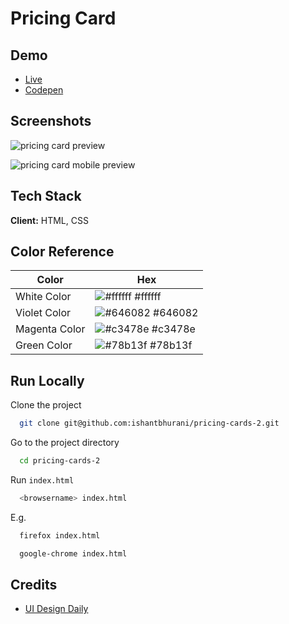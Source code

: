 # Pricing Card

## Demo

- [Live](https://ishantbhurani.github.io/pricing-cards-2/)
- [Codepen](https://codepen.io/ivanshaunt/full/WNOYzgz)

## Screenshots

![pricing card preview](https://user-images.githubusercontent.com/67356291/129487920-eb9a899a-3f2c-4885-b2a8-eb83c384e5d3.png)

![pricing card mobile preview](https://user-images.githubusercontent.com/67356291/129487928-5322e665-a3ac-44fb-b34d-0ef92e0d61c7.png)

## Tech Stack

**Client:** HTML, CSS

## Color Reference

| Color         | Hex                                                              |
| ------------- | ---------------------------------------------------------------- |
| White Color   | ![#ffffff](https://via.placeholder.com/10/ffffff?text=+) #ffffff |
| Violet Color  | ![#646082](https://via.placeholder.com/10/646082?text=+) #646082 |
| Magenta Color | ![#c3478e](https://via.placeholder.com/10/c3478e?text=+) #c3478e |
| Green Color   | ![#78b13f](https://via.placeholder.com/10/78b13f?text=+) #78b13f |

## Run Locally

Clone the project

```bash
  git clone git@github.com:ishantbhurani/pricing-cards-2.git
```

Go to the project directory

```bash
  cd pricing-cards-2
```

Run `index.html`

```bash
  <browsername> index.html
```

E.g.

```bash
  firefox index.html
```

```bash
  google-chrome index.html
```

## Credits

- [UI Design Daily](https://www.uidesigndaily.com/posts/figma-pricing-cards-card-day-1416)

